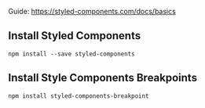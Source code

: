 Guide: https://styled-components.com/docs/basics

## Install Styled Components

`npm install --save styled-components`

## Install Style Components Breakpoints

`npm install styled-components-breakpoint`